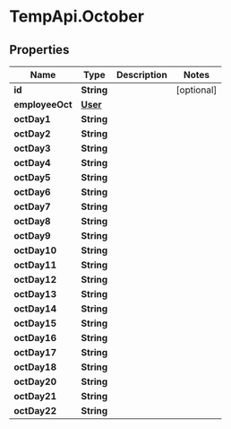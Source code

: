 # TempApi.October

## Properties

Name | Type | Description | Notes
------------ | ------------- | ------------- | -------------
**id** | **String** |  | [optional] 
**employeeOct** | [**User**](User.md) |  | 
**octDay1** | **String** |  | 
**octDay2** | **String** |  | 
**octDay3** | **String** |  | 
**octDay4** | **String** |  | 
**octDay5** | **String** |  | 
**octDay6** | **String** |  | 
**octDay7** | **String** |  | 
**octDay8** | **String** |  | 
**octDay9** | **String** |  | 
**octDay10** | **String** |  | 
**octDay11** | **String** |  | 
**octDay12** | **String** |  | 
**octDay13** | **String** |  | 
**octDay14** | **String** |  | 
**octDay15** | **String** |  | 
**octDay16** | **String** |  | 
**octDay17** | **String** |  | 
**octDay18** | **String** |  | 
**octDay20** | **String** |  | 
**octDay21** | **String** |  | 
**octDay22** | **String** |  | 


